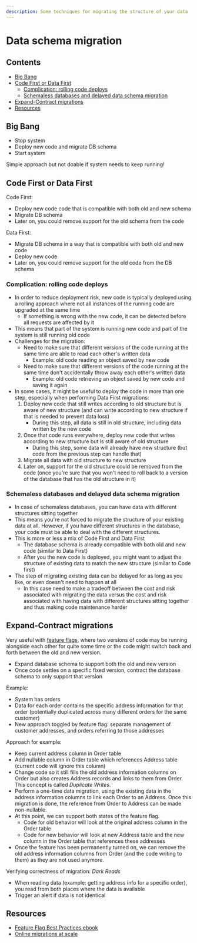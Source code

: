 ```yaml
---
description: Some techniques for migrating the structure of your data
---
```


# Data schema migration

## Contents

-   [Big Bang](#big-bang)
-   [Code First or Data First](#code-first-or-data-first)
    -   [Complication: rolling code deploys](#complication-rolling-code-deploys)
    -   [Schemaless databases and delayed data schema migration](#schemaless-databases-and-delayed-data-schema-migration)
-   [Expand-Contract migrations](#expand-contract-migrations)
-   [Resources](#resources)

## Big Bang

-   Stop system
-   Deploy new code and migrate DB schema
-   Start system

Simple approach but not doable if system needs to keep running!

## Code First or Data First

Code First:

-   Deploy new code code that is compatible with both old and new schema
-   Migrate DB schema
-   Later on, you could remove support for the old schema from the code

Data First:

-   Migrate DB schema in a way that is compatible with both old and new code
-   Deploy new code
-   Later on, you could remove support for the old code from the DB schema

### Complication: rolling code deploys

-   In order to reduce deployment risk, new code is typically deployed using a rolling approach where not all instances of the running code are upgraded at the same time
    -   If something is wrong with the new code, it can be detected before all requests are affected by it
-   This means that part of the system is running new code and part of the system is still running old code
-   Challenges for the migration:
    -   Need to make sure that different versions of the code running at the same time are able to read each other's written data
        -   Example: old code reading an object saved by new code
    -   Need to make sure that different versions of the code running at the same time don't accidentally throw away each other's written data
        -   Example: old code retrieving an object saved by new code and saving it again
-   In some cases, it might be useful to deploy the code in more than one step, especially when performing Data First migrations:
    1.  Deploy new code that still writes according to old structure but is aware of new structure (and can write according to new structure if that is needed to prevent data loss)
        -   During this step, all data is still in old structure, including data written by the new code
    2.  Once that code runs everywhere, deploy new code that writes according to new structure but is still aware of old structure
        -   During this step, some data will already have new structure (but code from the previous step can handle that)
    3.  Migrate all data with old structure to new structure
    4.  Later on, support for the old structure could be removed from the code (once you're sure that you won't need to roll back to a version of the database that has the old structure in it)

### Schemaless databases and delayed data schema migration

-   In case of schemaless databases, you can have data with different structures sitting together
-   This means you're not forced to migrate the structure of your existing data at all. However, if you have different structures in the database, your code must be able to deal with the different structures.
-   This is more or less a mix of Code First and Data First
    -   The database schema is already compatible with both old and new code (similar to Data First)
    -   After you the new code is deployed, you might want to adjust the structure of existing data to match the new structure (similar to Code first)
-   The step of migrating existing data can be delayed for as long as you like, or even doesn't need to happen at all
    -   In this case need to make a tradeoff between the cost and risk associated with migrating the data versus the cost and risk associated with having data with different structures sitting together and thus making code maintenance harder

## Expand-Contract migrations

Very useful with [feature flags](../processes-techniques/Feature-flags.md), where two versions of code may be running alongside each other for quite some time or the code might switch back and forth between the old and new version.

-   Expand database schema to support both the old and new version
-   Once code settles on a specific fixed version, contract the database schema to only support that version

Example:

-   System has orders
-   Data for each order contains the specific address information for that order (potentially duplicated across many different orders for the same customer)
-   New approach toggled by feature flag: separate management of customer addresses, and orders referring to those addresses

Approach for example:

-   Keep current address column in Order table
-   Add nullable column in Order table which references Address table (current code will ignore this column)
-   Change code so it still fills the old address information columns on Order but also creates Address records and links to them from Order. This concept is called _Duplicate Writes_.
-   Perform a one-time data migration, using the existing data in the address information columns to link each Order to an Address. Once this migration is done, the reference from Order to Address can be made non-nullable.
-   At this point, we can support both states of the feature flag.
    -   Code for old behavior will look at the original address column in the Order table
    -   Code for new behavior will look at new Address table and the new column in the Order table that references these addresses
-   Once the feature has been permanently turned on, we can remove the old address information columns from Order (and the code writing to them) as they are not used anymore.

Verifying correctness of migration: _Dark Reads_

-   When reading data (example: getting address info for a specific order), you read from both places where the data is available
-   Trigger an alert if data is not identical

## Resources

-   [Feature Flag Best Practices ebook](https://try.split.io/oreilly-feature-flag-best-practices)
-   [Online migrations at scale](https://stripe.com/blog/online-migrations)
